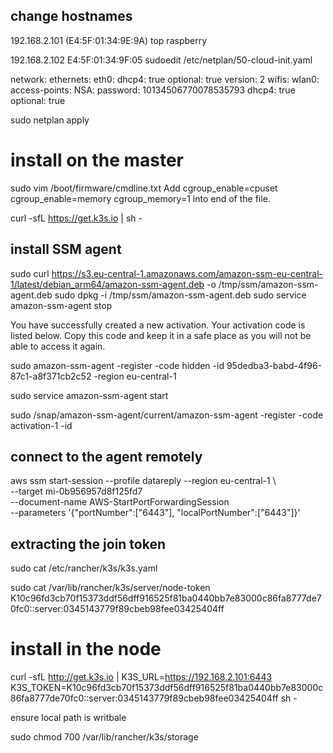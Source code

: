 


## change hostnames

192.168.2.101  (E4:5F:01:34:9E:9A) top raspberry


192.168.2.102  E4:5F:01:34:9F:05
sudoedit /etc/netplan/50-cloud-init.yaml

network:
    ethernets:
        eth0:
            dhcp4: true
            optional: true
    version: 2
    wifis:
      wlan0:
         access-points:
            NSA:
             password: 10134506770078535793
         dhcp4: true
         optional: true

sudo netplan apply


# install on the master


sudo vim /boot/firmware/cmdline.txt
Add cgroup_enable=cpuset cgroup_enable=memory cgroup_memory=1 into end of the file.

curl -sfL https://get.k3s.io | sh -
## install SSM agent

sudo curl https://s3.eu-central-1.amazonaws.com/amazon-ssm-eu-central-1/latest/debian_arm64/amazon-ssm-agent.deb  -o /tmp/ssm/amazon-ssm-agent.deb
sudo dpkg -i /tmp/ssm/amazon-ssm-agent.deb
sudo service amazon-ssm-agent stop


You have successfully created a new activation. Your activation code is listed below. Copy this code and keep it in a safe place as you will not be able to access it again.


sudo amazon-ssm-agent -register -code hidden -id 95dedba3-babd-4f96-87c1-a8f371cb2c52 -region eu-central-1

sudo service amazon-ssm-agent start

sudo /snap/amazon-ssm-agent/current/amazon-ssm-agent -register -code activation-1 -id 


## connect to the agent remotely

 aws ssm start-session --profile datareply --region eu-central-1  \    
    --target mi-0b956957d8f125fd7   \
    --document-name AWS-StartPortForwardingSession \
    --parameters '{"portNumber":["6443"], "localPortNumber":["6443"]}'

##  extracting the join token
sudo cat /etc/rancher/k3s/k3s.yaml

sudo cat /var/lib/rancher/k3s/server/node-token
K10c96fd3cb70f15373ddf56dff916525f81ba0440bb7e83000c86fa8777de70fc0::server:0345143779f89cbeb98fee03425404ff



# install in the node
curl -sfL http://get.k3s.io | K3S_URL=https://192.168.2.101:6443 \
K3S_TOKEN=K10c96fd3cb70f15373ddf56dff916525f81ba0440bb7e83000c86fa8777de70fc0::server:0345143779f89cbeb98fee03425404ff sh -


ensure local path is writbale

sudo chmod 700 /var/lib/rancher/k3s/storage